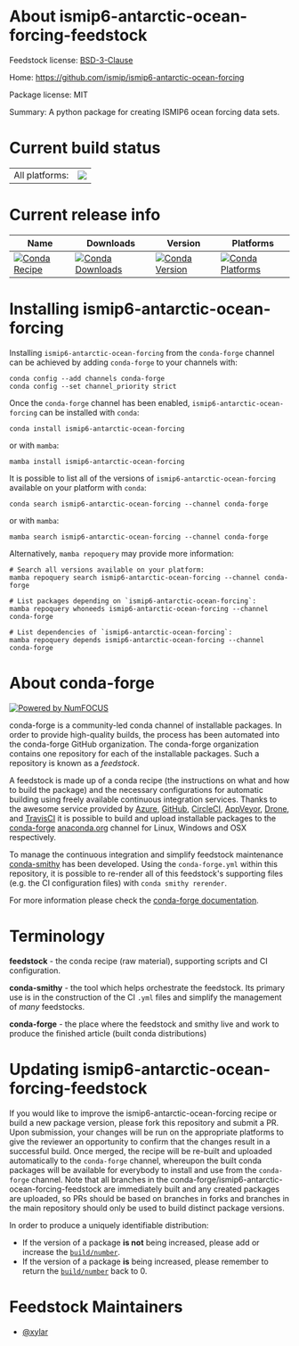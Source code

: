 About ismip6-antarctic-ocean-forcing-feedstock
==============================================

Feedstock license: [BSD-3-Clause](https://github.com/conda-forge/ismip6-antarctic-ocean-forcing-feedstock/blob/main/LICENSE.txt)

Home: https://github.com/ismip/ismip6-antarctic-ocean-forcing

Package license: MIT

Summary: A python package for creating ISMIP6 ocean forcing data sets.

Current build status
====================


<table><tr><td>All platforms:</td>
    <td>
      <a href="https://dev.azure.com/conda-forge/feedstock-builds/_build/latest?definitionId=16300&branchName=main">
        <img src="https://dev.azure.com/conda-forge/feedstock-builds/_apis/build/status/ismip6-antarctic-ocean-forcing-feedstock?branchName=main">
      </a>
    </td>
  </tr>
</table>

Current release info
====================

| Name | Downloads | Version | Platforms |
| --- | --- | --- | --- |
| [![Conda Recipe](https://img.shields.io/badge/recipe-ismip6--antarctic--ocean--forcing-green.svg)](https://anaconda.org/conda-forge/ismip6-antarctic-ocean-forcing) | [![Conda Downloads](https://img.shields.io/conda/dn/conda-forge/ismip6-antarctic-ocean-forcing.svg)](https://anaconda.org/conda-forge/ismip6-antarctic-ocean-forcing) | [![Conda Version](https://img.shields.io/conda/vn/conda-forge/ismip6-antarctic-ocean-forcing.svg)](https://anaconda.org/conda-forge/ismip6-antarctic-ocean-forcing) | [![Conda Platforms](https://img.shields.io/conda/pn/conda-forge/ismip6-antarctic-ocean-forcing.svg)](https://anaconda.org/conda-forge/ismip6-antarctic-ocean-forcing) |

Installing ismip6-antarctic-ocean-forcing
=========================================

Installing `ismip6-antarctic-ocean-forcing` from the `conda-forge` channel can be achieved by adding `conda-forge` to your channels with:

```
conda config --add channels conda-forge
conda config --set channel_priority strict
```

Once the `conda-forge` channel has been enabled, `ismip6-antarctic-ocean-forcing` can be installed with `conda`:

```
conda install ismip6-antarctic-ocean-forcing
```

or with `mamba`:

```
mamba install ismip6-antarctic-ocean-forcing
```

It is possible to list all of the versions of `ismip6-antarctic-ocean-forcing` available on your platform with `conda`:

```
conda search ismip6-antarctic-ocean-forcing --channel conda-forge
```

or with `mamba`:

```
mamba search ismip6-antarctic-ocean-forcing --channel conda-forge
```

Alternatively, `mamba repoquery` may provide more information:

```
# Search all versions available on your platform:
mamba repoquery search ismip6-antarctic-ocean-forcing --channel conda-forge

# List packages depending on `ismip6-antarctic-ocean-forcing`:
mamba repoquery whoneeds ismip6-antarctic-ocean-forcing --channel conda-forge

# List dependencies of `ismip6-antarctic-ocean-forcing`:
mamba repoquery depends ismip6-antarctic-ocean-forcing --channel conda-forge
```


About conda-forge
=================

[![Powered by
NumFOCUS](https://img.shields.io/badge/powered%20by-NumFOCUS-orange.svg?style=flat&colorA=E1523D&colorB=007D8A)](https://numfocus.org)

conda-forge is a community-led conda channel of installable packages.
In order to provide high-quality builds, the process has been automated into the
conda-forge GitHub organization. The conda-forge organization contains one repository
for each of the installable packages. Such a repository is known as a *feedstock*.

A feedstock is made up of a conda recipe (the instructions on what and how to build
the package) and the necessary configurations for automatic building using freely
available continuous integration services. Thanks to the awesome service provided by
[Azure](https://azure.microsoft.com/en-us/services/devops/), [GitHub](https://github.com/),
[CircleCI](https://circleci.com/), [AppVeyor](https://www.appveyor.com/),
[Drone](https://cloud.drone.io/welcome), and [TravisCI](https://travis-ci.com/)
it is possible to build and upload installable packages to the
[conda-forge](https://anaconda.org/conda-forge) [anaconda.org](https://anaconda.org/)
channel for Linux, Windows and OSX respectively.

To manage the continuous integration and simplify feedstock maintenance
[conda-smithy](https://github.com/conda-forge/conda-smithy) has been developed.
Using the ``conda-forge.yml`` within this repository, it is possible to re-render all of
this feedstock's supporting files (e.g. the CI configuration files) with ``conda smithy rerender``.

For more information please check the [conda-forge documentation](https://conda-forge.org/docs/).

Terminology
===========

**feedstock** - the conda recipe (raw material), supporting scripts and CI configuration.

**conda-smithy** - the tool which helps orchestrate the feedstock.
                   Its primary use is in the construction of the CI ``.yml`` files
                   and simplify the management of *many* feedstocks.

**conda-forge** - the place where the feedstock and smithy live and work to
                  produce the finished article (built conda distributions)


Updating ismip6-antarctic-ocean-forcing-feedstock
=================================================

If you would like to improve the ismip6-antarctic-ocean-forcing recipe or build a new
package version, please fork this repository and submit a PR. Upon submission,
your changes will be run on the appropriate platforms to give the reviewer an
opportunity to confirm that the changes result in a successful build. Once
merged, the recipe will be re-built and uploaded automatically to the
`conda-forge` channel, whereupon the built conda packages will be available for
everybody to install and use from the `conda-forge` channel.
Note that all branches in the conda-forge/ismip6-antarctic-ocean-forcing-feedstock are
immediately built and any created packages are uploaded, so PRs should be based
on branches in forks and branches in the main repository should only be used to
build distinct package versions.

In order to produce a uniquely identifiable distribution:
 * If the version of a package **is not** being increased, please add or increase
   the [``build/number``](https://docs.conda.io/projects/conda-build/en/latest/resources/define-metadata.html#build-number-and-string).
 * If the version of a package **is** being increased, please remember to return
   the [``build/number``](https://docs.conda.io/projects/conda-build/en/latest/resources/define-metadata.html#build-number-and-string)
   back to 0.

Feedstock Maintainers
=====================

* [@xylar](https://github.com/xylar/)


<!-- dummy commit to enable rerendering -->

